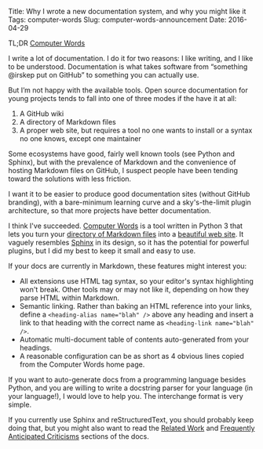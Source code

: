 Title: Why I wrote a new documentation system, and why you might like it
Tags: computer-words
Slug: computer-words-announcement
Date: 2016-04-29

TL;DR [Computer Words](http://steveasleep.com/computerwords)

I write a lot of documentation. I do it for two reasons: I like writing, and I like to be understood. Documentation is what takes software from “something @irskep put on GitHub” to something you can actually use.

But I’m not happy with the available tools. Open source documentation for young projects tends to fall into one of three modes if the have it at all:

1. A GitHub wiki
2. A directory of Markdown files
3. A proper web site, but requires a tool no one wants to install or a syntax no one knows, except one maintainer

Some ecosystems have good, fairly well known tools (see Python and Sphinx), but with the prevalence of Markdown and the convenience of hosting Markdown files on GitHub, I suspect people have been tending toward the solutions with less friction.

I want it to be easier to produce good documentation sites (without GitHub branding), with a bare-minimum learning curve and a sky's-the-limit plugin architecture, so that more projects have  better documentation.

I think I've succeeded. [Computer Words](http://steveasleep.com/computerwords) is a tool written in Python 3 that lets you turn your [directory of Markdown files](https://github.com/irskep/computerwords/tree/master/docs) into a [beautiful web site](http://steveasleep.com/computerwords). It vaguely resembles [Sphinx](http://www.sphinx-doc.org/en/stable/) in its design, so it has the potential for powerful plugins, but I did my best to keep it small and easy to use.

If your docs are currently in Markdown, these features might interest you:

* All extensions use HTML tag syntax, so your editor's syntax highlighting won't break. Other tools may or may not like it, depending on how they parse HTML within Markdown.
* Semantic linking. Rather than baking an HTML reference into your links, define a `<heading-alias name="blah" />` above any heading and insert a link to that heading with the correct name as `<heading-link name="blah" />`.
* Automatic multi-document table of contents auto-generated from your headings.
* A reasonable configuration can be as short as 4 obvious lines copied from the Computer Words home page.

If you want to auto-generate docs from a programming language besides Python, and you are willing to write a docstring parser for your language (in your language!), I would love to help you. The interchange format is very simple.

If you currently use Sphinx and reStructuredText, you should probably keep doing that, but you might also want to read the [Related Work](http://steveasleep.com/computerwords/related_work.html) and [Frequently Anticipated Criticisms](http://steveasleep.com/computerwords/faq.html) sections of the docs.

